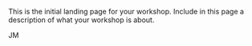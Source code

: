 This is the initial landing page for your workshop. Include in this page a description of what your workshop is about.






JM